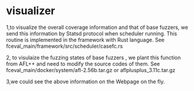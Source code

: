 # visualizer
1,to visualize the overall coverage information and that of base fuzzers, we send this information by  Statsd protocol when scheduler running. This routine is implemented in the framework with Rust language. See  fceval_main/framework/src/scheduler/casefc.rs

2, to visulaize the fuzzing states of base fuzzers , we plant this function from AFL++ and need to modify the source codes of them.  See fceval_main/docker/system/afl-2.56b.tar.gz or aflplusplus_3.11c.tar.gz

3,we could see the above information on the Webpage on the fly.
